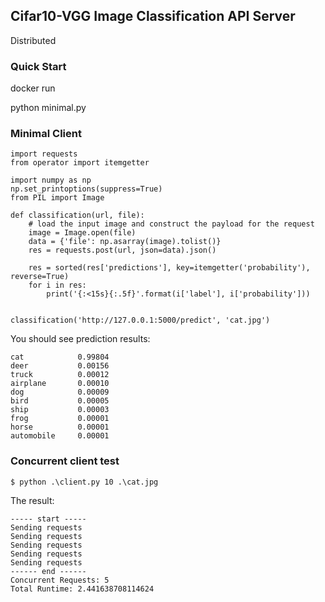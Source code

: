 ## Cifar10-VGG Image Classification API Server

Distributed

### Quick Start

docker run

python minimal.py

### Minimal Client

```
import requests
from operator import itemgetter

import numpy as np
np.set_printoptions(suppress=True)
from PIL import Image

def classification(url, file):
    # load the input image and construct the payload for the request
    image = Image.open(file)
    data = {'file': np.asarray(image).tolist()}
    res = requests.post(url, json=data).json()

    res = sorted(res['predictions'], key=itemgetter('probability'), reverse=True)
    for i in res:
        print('{:<15s}{:.5f}'.format(i['label'], i['probability']))


classification('http://127.0.0.1:5000/predict', 'cat.jpg')
```

You should see prediction results:

```
cat            0.99804
deer           0.00156
truck          0.00012
airplane       0.00010
dog            0.00009
bird           0.00005
ship           0.00003
frog           0.00001
horse          0.00001
automobile     0.00001
```

### Concurrent client test

```
$ python .\client.py 10 .\cat.jpg
```

The result:

```
----- start -----
Sending requests
Sending requests
Sending requests
Sending requests
Sending requests
------ end ------
Concurrent Requests: 5
Total Runtime: 2.441638708114624
```
